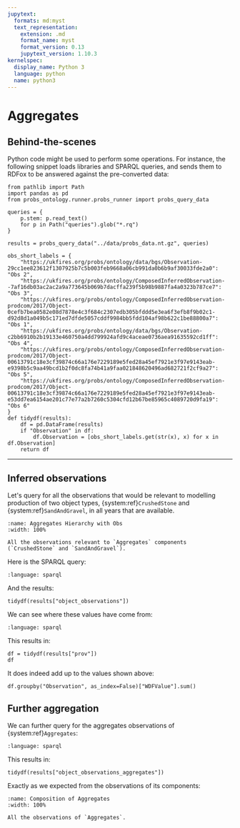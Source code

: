 ```yaml
---
jupytext:
  formats: md:myst
  text_representation:
    extension: .md
    format_name: myst
    format_version: 0.13
    jupytext_version: 1.10.3
kernelspec:
  display_name: Python 3
  language: python
  name: python3
---
```


# Aggregates

## Behind-the-scenes

Python code might be used to perform some operations.
For instance, the following snippet loads libraries and SPARQL queries, and sends them to RDFox to be answered against the pre-converted data:

```{code-cell} ipython3
from pathlib import Path
import pandas as pd
from probs_ontology.runner.probs_runner import probs_query_data

queries = {
    p.stem: p.read_text()
    for p in Path("queries").glob("*.rq")
}

results = probs_query_data("../data/probs_data.nt.gz", queries)
```

```{code-cell} ipython3
obs_short_labels = {
    "https://ukfires.org/probs/ontology/data/bgs/Observation-29cc1ee823612f1307925b7c5b003feb9668a06cb991da0b6b9af30033fde2a0": "Obs 2",
    "https://ukfires.org/probs/ontology/ComposedInferredObservation--7af16db03ac2ac2a9a773645b069b7dacffa239f5b98b9887fa4a0323b787ce7": "Obs 3",
    "https://ukfires.org/probs/ontology/ComposedInferredObservation-prodcom/2017/Object-0cefb7bea0582e08d7878e4c3f684c2307edb305bfddd5e3ea6f3efb8f9b02c1-d92d8d1a049b5c171ed7dfde5057cddf9984bb5fdd104af98b622c1be88800a7": "Obs 1",
    "https://ukfires.org/probs/ontology/data/bgs/Observation-c2bb6910b2b19133e460750a4dd799924afd9c4aceae0736aea91635592cd1ff": "Obs 4",
    "https://ukfires.org/probs/ontology/ComposedInferredObservation-prodcom/2017/Object-00613791c18e3cf39874c66a176e7229189e5fed28a45ef7921e3f97e9143eab-e9398b5c9aa49bcd1b2f0dc8fa74b41a9faa021848620496ad682721f2cf9a27": "Obs 5",
    "https://ukfires.org/probs/ontology/ComposedInferredObservation-prodcom/2017/Object-00613791c18e3cf39874c66a176e7229189e5fed28a45ef7921e3f97e9143eab-e53dd7ea6154ae201c77e77a2b7260c5304cfd12b67be85965c4089720d9fa19": "Obs 6"
}
def tidydf(results):
    df = pd.DataFrame(results)
    if "Observation" in df:
        df.Observation = [obs_short_labels.get(str(x), x) for x in df.Observation]
    return df
```

---

## Inferred observations

Let's query for all the observations that would be relevant to modelling production of two object types, {system:ref}`CrushedStone` and {system:ref}`SandAndGravel`, in all years that are available.

```{figure} figures/Aggregates_Hierarchy_with_Obs.svg
:name: Aggregates Hierarchy with Obs
:width: 100%

All the observations relevant to `Aggregates` components (`CrushedStone` and `SandAndGravel`).
```

Here is the SPARQL query:

```{literalinclude} queries/object_observations.rq
:language: sparql
```

And the results:

```{code-cell} ipython3
tidydf(results["object_observations"])
```

We can see where these values have come from:

```{literalinclude} queries/prov.rq
:language: sparql
```

This results in:

```{code-cell} ipython3
df = tidydf(results["prov"])
df
```

It does indeed add up to the values shown above:

```{code-cell} ipython3
df.groupby("Observation", as_index=False)["WDFValue"].sum()
```

## Further aggregation

We can further query for the aggregates observations of {system:ref}`Aggregates`:

```{literalinclude} queries/object_observations_aggregates.rq
:language: sparql
```

This results in:

```{code-cell} ipython3
tidydf(results["object_observations_aggregates"])
```

Exactly as we expected from the observations of its components:

```{figure} figures/Composition_of_Aggregates.svg
:name: Composition of Aggregates
:width: 100%

All the observations of `Aggregates`.
```
